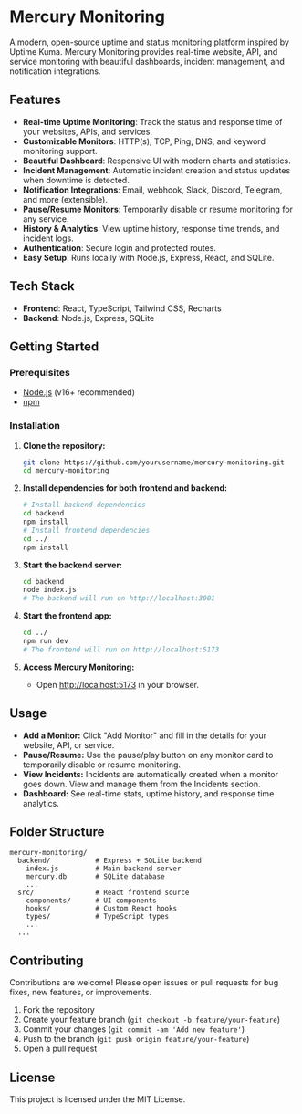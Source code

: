 # Mercury Monitoring

A modern, open-source uptime and status monitoring platform inspired by Uptime Kuma. Mercury Monitoring provides real-time website, API, and service monitoring with beautiful dashboards, incident management, and notification integrations.

## Features

- **Real-time Uptime Monitoring**: Track the status and response time of your websites, APIs, and services.
- **Customizable Monitors**: HTTP(s), TCP, Ping, DNS, and keyword monitoring support.
- **Beautiful Dashboard**: Responsive UI with modern charts and statistics.
- **Incident Management**: Automatic incident creation and status updates when downtime is detected.
- **Notification Integrations**: Email, webhook, Slack, Discord, Telegram, and more (extensible).
- **Pause/Resume Monitors**: Temporarily disable or resume monitoring for any service.
- **History & Analytics**: View uptime history, response time trends, and incident logs.
- **Authentication**: Secure login and protected routes.
- **Easy Setup**: Runs locally with Node.js, Express, React, and SQLite.

## Tech Stack

- **Frontend**: React, TypeScript, Tailwind CSS, Recharts
- **Backend**: Node.js, Express, SQLite

## Getting Started

### Prerequisites
- [Node.js](https://nodejs.org/) (v16+ recommended)
- [npm](https://www.npmjs.com/)

### Installation

1. **Clone the repository:**
   ```bash
   git clone https://github.com/yourusername/mercury-monitoring.git
   cd mercury-monitoring
   ```

2. **Install dependencies for both frontend and backend:**
   ```bash
   # Install backend dependencies
   cd backend
   npm install
   # Install frontend dependencies
   cd ../
   npm install
   ```

3. **Start the backend server:**
   ```bash
   cd backend
   node index.js
   # The backend will run on http://localhost:3001
   ```

4. **Start the frontend app:**
   ```bash
   cd ../
   npm run dev
   # The frontend will run on http://localhost:5173
   ```

5. **Access Mercury Monitoring:**
   - Open [http://localhost:5173](http://localhost:5173) in your browser.

## Usage

- **Add a Monitor:** Click "Add Monitor" and fill in the details for your website, API, or service.
- **Pause/Resume:** Use the pause/play button on any monitor card to temporarily disable or resume monitoring.
- **View Incidents:** Incidents are automatically created when a monitor goes down. View and manage them from the Incidents section.
- **Dashboard:** See real-time stats, uptime history, and response time analytics.

## Folder Structure

```
mercury-monitoring/
  backend/           # Express + SQLite backend
    index.js         # Main backend server
    mercury.db       # SQLite database
    ...
  src/               # React frontend source
    components/      # UI components
    hooks/           # Custom React hooks
    types/           # TypeScript types
    ...
  ...
```

## Contributing

Contributions are welcome! Please open issues or pull requests for bug fixes, new features, or improvements.

1. Fork the repository
2. Create your feature branch (`git checkout -b feature/your-feature`)
3. Commit your changes (`git commit -am 'Add new feature'`)
4. Push to the branch (`git push origin feature/your-feature`)
5. Open a pull request

## License

This project is licensed under the MIT License.
